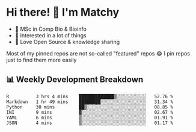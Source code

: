 # Hi there! 👋 I'm Matchy

- 🧬 MSc in Comp Bio & Bioinfo
- 🎈 Interested in a lot of things
- 💜 Love Open Source & knowledge sharing

Most of my pinned repos are not so-called "featured" repos 😂 I pin repos just to find them more easily

## 📊 Weekly Development Breakdown

<!--START_SECTION:waka-->

```text
R          3 hrs 4 mins    █████████████▒░░░░░░░░░░░   52.76 %
Markdown   1 hr 49 mins    ████████░░░░░░░░░░░░░░░░░   31.34 %
Python     30 mins         ██▒░░░░░░░░░░░░░░░░░░░░░░   08.85 %
INI        9 mins          ▓░░░░░░░░░░░░░░░░░░░░░░░░   02.67 %
YAML       6 mins          ▒░░░░░░░░░░░░░░░░░░░░░░░░   01.91 %
JSON       4 mins          ▒░░░░░░░░░░░░░░░░░░░░░░░░   01.17 %
```

<!--END_SECTION:waka-->

